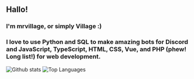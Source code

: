 ## Hallo!

### I'm mrvillage, or simply Village :)

### I love to use Python and SQL to make amazing bots for Discord and JavaScript, TypeScript, HTML, CSS, Vue, and PHP (phew! Long list!) for web development.

![Github stats](https://github-readme-stats.vercel.app/api?username=mrvillage&count_private=true&theme=radical)
![Top Languages](https://github-readme-stats.vercel.app/api/top-langs/?username=anuraghazra)
